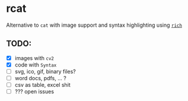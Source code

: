 # rcat

Alternative to `cat` with image support and syntax highlighting using [`rich`](https://pypi.org/project/rich/)

## TODO:
- [x] images with `cv2`
- [x] code with `Syntax`
- [ ] svg, ico, gif, binary files?
- [ ] word docs, pdfs, ... ?
- [ ] csv as table, excel shit
- [ ] ??? open issues
